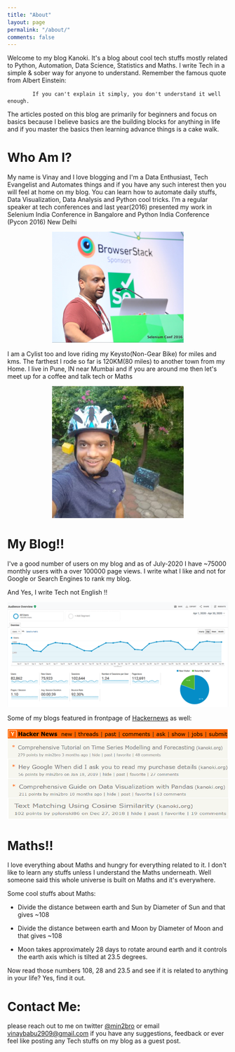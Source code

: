 ```yaml
---
title: "About"
layout: page
permalink: "/about/"
comments: false
---
```

Welcome to my blog Kanoki. It's a blog about cool tech stuffs mostly related to Python, Automation, Data Science, Statistics and Maths. I write Tech in a simple & sober way for anyone to understand. Remember the famous quote from Albert Einstein:

        	If you can't explain it simply, you don't understand it well enough.

The articles posted on this blog are primarily for beginners and focus on basics because I believe basics are the building blocks for anything in life and if you master the basics then learning advance things is a cake walk.

# Who Am I?

 My name is Vinay and  I love blogging and I'm a Data Enthusiast, Tech Evangelist and Automates things and if you have any such interest then you will feel at home on my blog. You can learn how to automate daily stuffs, Data Visualization, Data Analysis and Python cool tricks. 
I’m a regular speaker at tech conferences and last year(2016) presented my work in Selenium India Conference in Bangalore and Python India Conference (Pycon 2016) New Delhi

<p align="center">
  <img src="/images/about/About_1.png">
</p>
I am a Cylist too and love riding my Keysto(Non-Gear Bike) for miles and kms. The farthest I rode so far is 120KM(80 miles) to another town from my Home. I live in Pune, IN near Mumbai and if you are around me then let's meet up for a coffee and talk tech or Maths

<p align="center">
  <img src="/images/about/About_2.jpg">
</p>

# My Blog!!

I've a good number of users on my blog and as of July-2020 I have ~75000 monthly users with a over 100000 page views. I write what I like and not for Google or Search Engines to rank my blog. 

And Yes, I write Tech not English !!

![Vinay](/images/about/About_4.png)

Some of my blogs featured in frontpage of [Hackernews](https://news.ycombinator.com/) as well:

![Vinay](/images/about/About_3.png)



# Maths!!

I love everything about Maths and hungry for everything related to it. I don't like to learn any stuffs unless I understand the Maths underneath. Well someone said this whole universe is built on Maths and it's everywhere. 

Some cool stuffs about Maths: 

- Divide the distance between earth and Sun by Diameter of Sun and that gives ~108

- Divide the distance between earth and Moon by Diameter of Moon and that gives ~108

- Moon takes approximately 28 days to rotate around earth and it controls the earth axis which is tilted at 23.5 degrees.

Now read those numbers 108, 28 and 23.5 and see if it is related to anything in your life? Yes, find it out.



# Contact Me:

please reach out to me on twitter [@min2bro](https://twitter.com/min2bro) or email <vinaybabu2909@gmail.com> if you have any suggestions, feedback or ever feel like posting any Tech stuffs on my blog as a guest post. 